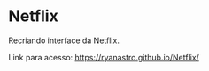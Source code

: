 # Netflix
Recriando interface da Netflix.



Link para acesso: https://ryanastro.github.io/Netflix/
